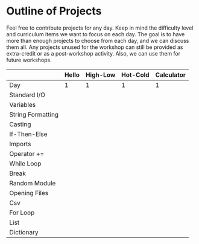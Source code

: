 # Outline of Projects

Feel free to contribute projects for any day.  Keep in mind the difficulty level and curriculum items we want to focus on each day.  The goal is to have more than enough projects to choose from each day, and we can discuss them all.  Any projects unused for the workshop can still be provided as extra-credit or as a post-workshop activity.  Also, we can use them for future workshops.


| | Hello | High-Low | Hot-Cold | Calculator
--- | --- | --- | --- | ---
Day | 1 | 1 | 1 | 1
Standard I/O | 
Variables | 
String Formatting | 
Casting | 
If-Then-Else | 
Imports | 
Operator += | 
While Loop | 
Break | 
Random Module | 
Opening Files | 
Csv | 
For Loop | 
List | 
Dictionary | 
